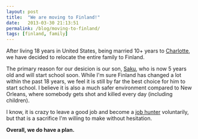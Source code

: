 ```yaml
---
layout: post
title:  "We are moving to Finland!"
date:   2013-03-30 21:13:51
permalink: /blog/moving-to-finland/
tags: [finland, family]
---
```

After living 18 years in United States, being married 10+ years to [Charlotte](/charlotte/), we have decided to relocate the entire family to Finland.

The primary reason for our desicion is our son, [Saku](/saku/), who is now 5 years old and will start school soon. While I'm sure Finland has changed a lot within the past 18 years, we feel it is still by far the best choice for him to start school. I believe it is also a much safer environment compared to New Orleans, where somebody gets shot and killed every day (including children).

I know, it is crazy to leave a good job and become a [job hunter](/petri/work/) voluntarily, but that is a sacrifice I'm willing to make without hesitation.

**Overall, we do have a plan.**